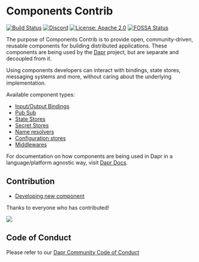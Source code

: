 # Components Contrib

[![Build Status](https://github.com/dapr/components-contrib/workflows/components-contrib/badge.svg?event=push&branch=master)](https://github.com/dapr/components-contrib/actions?workflow=components-contrib)
[![Discord](https://img.shields.io/discord/778680217417809931)](https://discord.com/channels/778680217417809931/781589820128493598)
[![License: Apache 2.0](https://img.shields.io/badge/License-Apache_2.0-blue.svg)](https://github.com/dapr/components-contrib/blob/master/LICENSE)
[![FOSSA Status](https://app.fossa.com/api/projects/custom%2B162%2Fgithub.com%2Fdapr%2Fcomponents-contrib.svg?type=shield)](https://app.fossa.com/projects/custom%2B162%2Fgithub.com%2Fdapr%2Fcomponents-contrib?ref=badge_shield)

The purpose of Components Contrib is to provide open, community-driven, reusable components for building distributed applications.
These components are being used by the [Dapr](https://github.com/dapr/dapr) project, but are separate and decoupled from it.

Using components developers can interact with bindings, state stores, messaging systems and more, without caring about the underlying implementation.

Available component types:

* [Input/Output Bindings](bindings/README.md)
* [Pub Sub](pubsub/README.md)
* [State Stores](state/README.md)
* [Secret Stores](secretstores/README.md)
* [Name resolvers](nameresolution/README.md)
* [Configuration stores](configuration/README.md)
* [Middlewares](middleware/README.md)

For documentation on how components are being used in Dapr in a language/platform agnostic way, visit [Dapr Docs](https://docs.dapr.io).

## Contribution

* [Developing new component](docs/developing-component.md)

Thanks to everyone who has contributed!

<a href="https://github.com/dapr/components-contrib/graphs/contributors">
  <img src="https://contributors-img.web.app/image?repo=dapr/components-contrib" />
</a>


## Code of Conduct

Please refer to our [Dapr Community Code of Conduct](https://github.com/dapr/community/blob/master/CODE-OF-CONDUCT.md)
